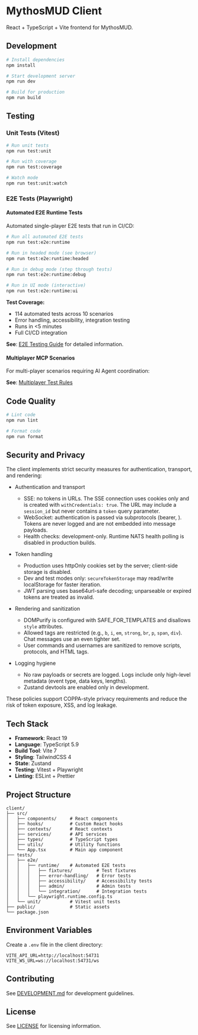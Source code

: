 # MythosMUD Client

React + TypeScript + Vite frontend for MythosMUD.

## Development

```bash
# Install dependencies
npm install

# Start development server
npm run dev

# Build for production
npm run build
```

## Testing

### Unit Tests (Vitest)

```bash
# Run unit tests
npm run test:unit

# Run with coverage
npm run test:coverage

# Watch mode
npm run test:unit:watch
```

### E2E Tests (Playwright)

#### Automated E2E Runtime Tests

Automated single-player E2E tests that run in CI/CD:

```bash
# Run all automated E2E tests
npm run test:e2e:runtime

# Run in headed mode (see browser)
npm run test:e2e:runtime:headed

# Run in debug mode (step through tests)
npm run test:e2e:runtime:debug

# Run in UI mode (interactive)
npm run test:e2e:runtime:ui
```

**Test Coverage:**

- 114 automated tests across 10 scenarios
- Error handling, accessibility, integration testing
- Runs in <5 minutes
- Full CI/CD integration

**See**: [E2E Testing Guide](../docs/E2E_TESTING_GUIDE.md) for detailed information.

#### Multiplayer MCP Scenarios

For multi-player scenarios requiring AI Agent coordination:

**See**: [Multiplayer Test Rules](../e2e-tests/MULTIPLAYER_TEST_RULES.md)

## Code Quality

```bash
# Lint code
npm run lint

# Format code
npm run format
```

## Security and Privacy

The client implements strict security measures for authentication, transport, and rendering:

- Authentication and transport
  - SSE: no tokens in URLs. The SSE connection uses cookies only and is created with `withCredentials: true`. The URL may include a `session_id` but never contains a `token` query parameter.
  - WebSocket: authentication is passed via subprotocols (bearer, <token>). Tokens are never logged and are not embedded into message payloads.
  - Health checks: development-only. Runtime NATS health polling is disabled in production builds.

- Token handling
  - Production uses httpOnly cookies set by the server; client-side storage is disabled.
  - Dev and test modes only: `secureTokenStorage` may read/write localStorage for faster iteration.
  - JWT parsing uses base64url-safe decoding; unparseable or expired tokens are treated as invalid.

- Rendering and sanitization
  - DOMPurify is configured with SAFE_FOR_TEMPLATES and disallows `style` attributes.
  - Allowed tags are restricted (e.g., `b`, `i`, `em`, `strong`, `br`, `p`, `span`, `div`). Chat messages use an even tighter set.
  - User commands and usernames are sanitized to remove scripts, protocols, and HTML tags.

- Logging hygiene
  - No raw payloads or secrets are logged. Logs include only high-level metadata (event type, data keys, lengths).
  - Zustand devtools are enabled only in development.

These policies support COPPA-style privacy requirements and reduce the risk of token exposure, XSS, and log leakage.

## Tech Stack

- **Framework**: React 19
- **Language**: TypeScript 5.9
- **Build Tool**: Vite 7
- **Styling**: TailwindCSS 4
- **State**: Zustand
- **Testing**: Vitest + Playwright
- **Linting**: ESLint + Prettier

## Project Structure

```
client/
├── src/
│   ├── components/     # React components
│   ├── hooks/          # Custom React hooks
│   ├── contexts/       # React contexts
│   ├── services/       # API services
│   ├── types/          # TypeScript types
│   ├── utils/          # Utility functions
│   └── App.tsx         # Main app component
├── tests/
│   ├── e2e/
│   │   ├── runtime/    # Automated E2E tests
│   │   │   ├── fixtures/         # Test fixtures
│   │   │   ├── error-handling/   # Error tests
│   │   │   ├── accessibility/    # Accessibility tests
│   │   │   ├── admin/            # Admin tests
│   │   │   └── integration/      # Integration tests
│   │   └── playwright.runtime.config.ts
│   └── unit/           # Vitest unit tests
├── public/             # Static assets
└── package.json
```

## Environment Variables

Create a `.env` file in the client directory:

```env
VITE_API_URL=http://localhost:54731
VITE_WS_URL=ws://localhost:54731/ws
```

## Contributing

See [DEVELOPMENT.md](../DEVELOPMENT.md) for development guidelines.

## License

See [LICENSE](../LICENSE) for licensing information.
